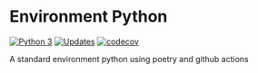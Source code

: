 # Environment Python

[![Python 3](https://pyup.io/repos/github/ayslanleal/environment_python/python-3-shield.svg)](https://pyup.io/repos/github/ayslanleal/environment_python/)
[![Updates](https://pyup.io/repos/github/ayslanleal/environment_python/shield.svg)](https://pyup.io/repos/github/ayslanleal/environment_python/)
[![codecov](https://codecov.io/gh/ayslanleal/environment_python/branch/master/graph/badge.svg?token=H1LXGHEJH2)](https://codecov.io/gh/ayslanleal/environment_python)

A standard environment python using poetry and github actions

